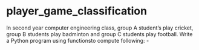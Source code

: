 # player_game_classification
In second year computer engineering class, group A student’s play cricket, group B students play badminton and group C students play football. Write a Python program using functionsto compute following: -
